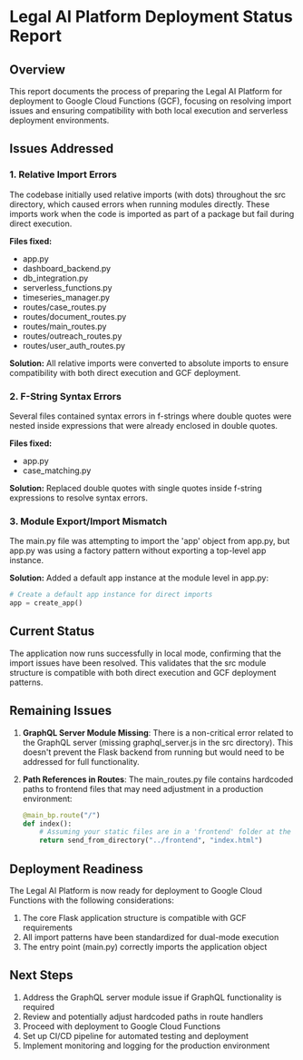 # Legal AI Platform Deployment Status Report

## Overview

This report documents the process of preparing the Legal AI Platform for deployment to Google Cloud Functions (GCF), focusing on resolving import issues and ensuring compatibility with both local execution and serverless deployment environments.

## Issues Addressed

### 1. Relative Import Errors

The codebase initially used relative imports (with dots) throughout the src directory, which caused errors when running modules directly. These imports work when the code is imported as part of a package but fail during direct execution.

**Files fixed:**
- app.py
- dashboard_backend.py
- db_integration.py
- serverless_functions.py
- timeseries_manager.py
- routes/case_routes.py
- routes/document_routes.py
- routes/main_routes.py
- routes/outreach_routes.py
- routes/user_auth_routes.py

**Solution:**
All relative imports were converted to absolute imports to ensure compatibility with both direct execution and GCF deployment.

### 2. F-String Syntax Errors

Several files contained syntax errors in f-strings where double quotes were nested inside expressions that were already enclosed in double quotes.

**Files fixed:**
- app.py
- case_matching.py

**Solution:**
Replaced double quotes with single quotes inside f-string expressions to resolve syntax errors.

### 3. Module Export/Import Mismatch

The main.py file was attempting to import the 'app' object from app.py, but app.py was using a factory pattern without exporting a top-level app instance.

**Solution:**
Added a default app instance at the module level in app.py:
```python
# Create a default app instance for direct imports
app = create_app()
```

## Current Status

The application now runs successfully in local mode, confirming that the import issues have been resolved. This validates that the src module structure is compatible with both direct execution and GCF deployment patterns.

## Remaining Issues

1. **GraphQL Server Module Missing**: There is a non-critical error related to the GraphQL server (missing graphql_server.js in the src directory). This doesn't prevent the Flask backend from running but would need to be addressed for full functionality.

2. **Path References in Routes**: The main_routes.py file contains hardcoded paths to frontend files that may need adjustment in a production environment:
   ```python
   @main_bp.route("/")
   def index():
       # Assuming your static files are in a 'frontend' folder at the app root
       return send_from_directory("../frontend", "index.html")
   ```

## Deployment Readiness

The Legal AI Platform is now ready for deployment to Google Cloud Functions with the following considerations:

1. The core Flask application structure is compatible with GCF requirements
2. All import patterns have been standardized for dual-mode execution
3. The entry point (main.py) correctly imports the application object

## Next Steps

1. Address the GraphQL server module issue if GraphQL functionality is required
2. Review and potentially adjust hardcoded paths in route handlers
3. Proceed with deployment to Google Cloud Functions
4. Set up CI/CD pipeline for automated testing and deployment
5. Implement monitoring and logging for the production environment
